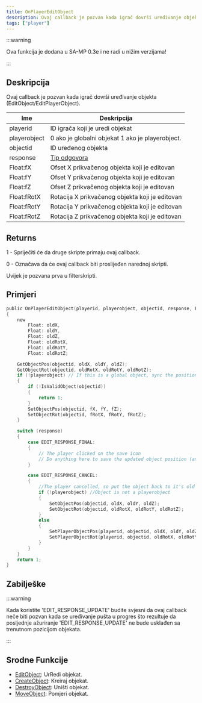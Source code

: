 ```yaml
---
title: OnPlayerEditObject
description: Ovaj callback je pozvan kada igrač dovrši uređivanje objekta (EditObject/EditPlayerObject).
tags: ["player"]
---
```


:::warning

Ova funkcija je dodana u SA-MP 0.3e i ne radi u nižim verzijama!

:::

## Deskripcija

Ovaj callback je pozvan kada igrač dovrši uređivanje objekta (EditObject/EditPlayerObject).

| Ime          | Deskripcija                                                |
| ------------ | ---------------------------------------------------------- |
| playerid     | ID igrača koji je uredi objekat                            |
| playerobject | 0 ako je globalni objekat 1 ako je playerobject.           |
| objectid     | ID uređenog objekta                                        |
| response     | [Tip odgovora](../resources/objecteditionresponsetypes.md) |
| Float:fX     | Ofset X prikvačenog objekta koji je editovan               |
| Float:fY     | Ofset Y prikvačenog objekta koji je editovan               |
| Float:fZ     | Ofset Z prikvačenog objekta koji je editovan               |
| Float:fRotX  | Rotacija X prikvačenog objekta koji je editovan            |
| Float:fRotY  | Rotacija Y prikvačenog objekta koji je editovan            |
| Float:fRotZ  | Rotacija Z prikvačenog objekta koji je editovan            |

## Returns

1 - Spriječiti će da druge skripte primaju ovaj callback.

0 - Označava da će ovaj callback biti proslijeđen narednoj skripti.

Uvijek je pozvana prva u filterskripti.

## Primjeri

```c
public OnPlayerEditObject(playerid, playerobject, objectid, response, Float:fX, Float:fY, Float:fZ, Float:fRotX, Float:fRotY, Float:fRotZ)
{
    new
        Float: oldX,
        Float: oldY,
        Float: oldZ,
        Float: oldRotX,
        Float: oldRotY,
        Float: oldRotZ;

    GetObjectPos(objectid, oldX, oldY, oldZ);
    GetObjectRot(objectid, oldRotX, oldRotY, oldRotZ);
    if (!playerobject) // If this is a global object, sync the position for other players
    {
        if (!IsValidObject(objectid))
        {
            return 1;
        }
        SetObjectPos(objectid, fX, fY, fZ);
        SetObjectRot(objectid, fRotX, fRotY, fRotZ);
    }

    switch (response)
    {
        case EDIT_RESPONSE_FINAL:
        {
            // The player clicked on the save icon
            // Do anything here to save the updated object position (and rotation)
        }

        case EDIT_RESPONSE_CANCEL:
        {
            //The player cancelled, so put the object back to it's old position
            if (!playerobject) //Object is not a playerobject
            {
                SetObjectPos(objectid, oldX, oldY, oldZ);
                SetObjectRot(objectid, oldRotX, oldRotY, oldRotZ);
            }
            else
            {
                SetPlayerObjectPos(playerid, objectid, oldX, oldY, oldZ);
                SetPlayerObjectRot(playerid, objectid, oldRotX, oldRotY, oldRotZ);
            }
        }
    }
    return 1;
}
```

## Zabilješke

:::warning

Kada koristite 'EDIT_RESPONSE_UPDATE' budite svjesni da ovaj callback neče biti pozvan kada se uređivanje pušta u progres što rezultuje da posljednje ažuriranje 'EDIT_RESPONSE_UPDATE' ne bude usklađen sa trenutnom pozicijom objekata.

:::

## Srodne Funkcije

- [EditObject](../functions/EditObject.md): UrRedi objekat.
- [CreateObject](../functions/CreateObject.md): Kreiraj objekat.
- [DestroyObject](../functions/DestroyObject.md): Uništi objekat.
- [MoveObject](../functions/MoveObject.md): Pomjeri objekat.
